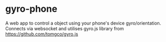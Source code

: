 # gyro-phone
A web app to control a object using your phone's device gyro/orientation. Connects via websocket and utilises gyro.js library from https://github.com/tomgco/gyro.js
